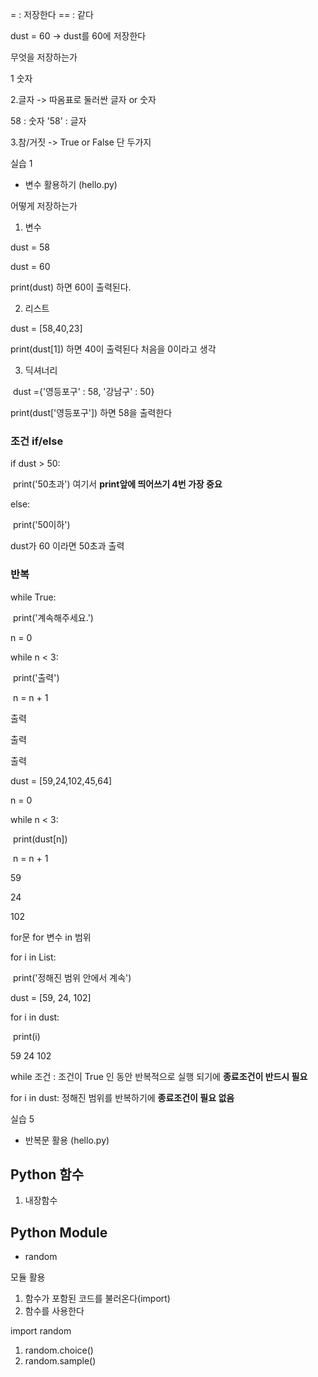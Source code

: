 = : 저장한다
== : 같다

dust = 60 -> dust를 60에 저장한다



무엇을 저장하는가

1 숫자

2.글자 -> 따옴표로 둘러싼 글자 or 숫자       

58 : 숫자 '58' : 글자

3.참/거짓 -> True or False 단 두가지



실습 1

- 변수 활용하기 (hello.py)



어떻게 저장하는가

1) 변수 

dust = 58

dust = 60

print(dust) 하면 60이 출력된다. 

2. 리스트

dust = [58,40,23]

print(dust[1]) 하면 40이 출력된다 처음을 0이라고 생각

3. 딕셔너리

​	dust ={'영등포구' : 58, '강남구' : 50}

print(dust['영등포구']) 하면 58을 출력한다



### 조건 if/else

if dust > 50:

​    print('50초과')  여기서 **print앞에 띄어쓰기 4번 가장 중요**

else:

​    print('50이하')

dust가 60 이라면 50초과 출력



### 반복

while True:

​     print('계속해주세요.')



n = 0

while n < 3:

​    print('출력')

​    n = n + 1

출력

출력

출력



dust = [59,24,102,45,64]

n = 0

while n < 3:

​    print(dust[n])

​    n = n + 1

59

24

102



for문        for  변수   in   범위

for i in List:

​    print('정해진 범위 안에서 계속')



dust = [59, 24, 102]

for i in dust:

​    print(i)

59 24 102



while 조건 : 조건이 True 인 동안 반복적으로 실행 되기에 **종료조건이 반드시 필요**

for i in dust: 정해진 범위를 반복하기에 **종료조건이 필요 없음**



실습 5

- 반복문 활용 (hello.py)

## Python 함수

1. 내장함수



## Python Module

- random

 모듈 활용

1. 함수가 포함된 코드를 불러온다(import)
2. 함수를 사용한다



import random

1. random.choice()
2. random.sample()